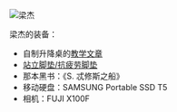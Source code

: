 ![梁杰](https://github.com/SwiftGGTeam/hardware-for-programmers/blob/master/images/%E6%A2%81%E6%9D%B0.jpg?raw=true)

梁杰的装备：
<ul>
<li>自制升降桌的<a href="https://sh7ne.com/2019/04/20/SitStandDesk/?from=timeline&isappinstalled=0">教学文章</a></li>
<li><a href="https://www.primecables.ca/p-359309-cab-stm01-1-anti-fatigue-standing-mat-multi-purpose-comfort-mat-primecables-">站立脚垫/抗疲劳脚垫</a></li>
<li>那本黑书：《S. 忒修斯之船》</li>
<li>移动硬盘：SAMSUNG Portable SSD T5</li>
<li>相机：FUJI X100F</li>
</ul>
